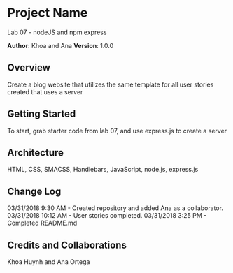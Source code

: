 # Project Name
Lab 07 - nodeJS and npm express


**Author**: Khoa and Ana
**Version**: 1.0.0 

## Overview
Create a blog website that utilizes the same template for all user stories created that uses a server

## Getting Started
To start, grab starter code from lab 07, and use express.js to create a server

## Architecture
HTML, CSS, SMACSS, Handlebars, JavaScript, node.js, express.js

## Change Log
03/31/2018 9:30 AM - Created repository and added Ana as a collaborator.
03/31/2018 10:12 AM - User stories completed.
03/31/2018 3:25 PM - Completed README.md

## Credits and Collaborations
Khoa Huynh and Ana Ortega
